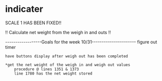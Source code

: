 # indicater

SCALE 1 HAS BEEN FIXED!!

!! Calculate net weight from the weigh in and outs !!

------------------Goals for the week 10/31----------------------
    figure out timer
   
    have buttons display after weigh out has been completed
    
    *get the net weight of the weigh in and weigh out values
        procedure @ lines 1351 & 1373
        line 1780 has the net weight stored